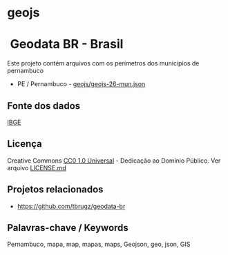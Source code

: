 # geojs

﻿
Geodata BR - Brasil
===================

Este projeto contém arquivos com os perímetros dos municípios de pernambuco 

* PE / Pernambuco - [geojs/geojs-26-mun.json](geojson/geojs-26-mun.json)

Fonte dos dados
---------------
[IBGE](http://ibge.gov.br/)


Licença
-------
Creative Commons [CC0 1.0 Universal](https://creativecommons.org/publicdomain/zero/1.0/) - Dedicação ao Domínio Público. Ver arquivo [LICENSE.md](LICENSE.md)


Projetos relacionados
--------------------- 
* https://github.com/tbrugz/geodata-br

Palavras-chave / Keywords
-------------------------
Pernambuco, mapa, map, mapas, maps, Geojson, geo, json, GIS
